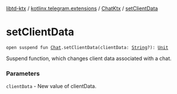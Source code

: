 [libtd-ktx](../../index.md) / [kotlinx.telegram.extensions](../index.md) / [ChatKtx](index.md) / [setClientData](./set-client-data.md)

# setClientData

`open suspend fun `[`Chat`](https://tdlibx.github.io/td/docs/org/drinkless/td/libcore/telegram/TdApi/Chat.html)`.setClientData(clientData: `[`String`](https://kotlinlang.org/api/latest/jvm/stdlib/kotlin/-string/index.html)`?): `[`Unit`](https://kotlinlang.org/api/latest/jvm/stdlib/kotlin/-unit/index.html)

Suspend function, which changes client data associated with a chat.

### Parameters

`clientData` - New value of clientData.